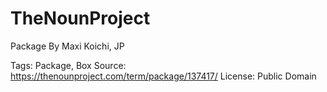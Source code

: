 # TheNounProject
Package
By Maxi Koichi, JP

Tags: Package, Box
Source: https://thenounproject.com/term/package/137417/
License: Public Domain